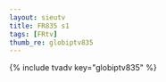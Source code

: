 ```yaml
--- 
layout: sieutv
title: FR835 s1
tags: [FRtv]
thumb_re: globiptv835
---
```

{% include tvadv key="globiptv835" %} 
